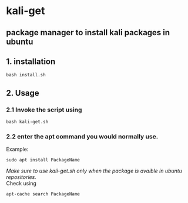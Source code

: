 # kali-get
## package manager to install kali packages in ubuntu
## 1. installation
```
bash install.sh
```
## 2. Usage
### 2.1 Invoke the script using
```
bash kali-get.sh
```
### 2.2 enter the apt command you would normally use. <br>
Example:
```
sudo apt install PackageName
```
*Make sure to use kali-get.sh only when the package is avaible in ubuntu repositories.* <br>
Check using
```
apt-cache search PackageName
```
